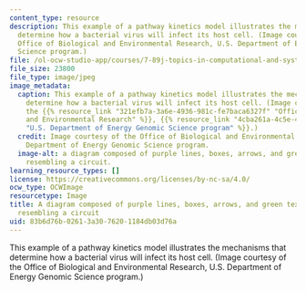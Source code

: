 ```yaml
---
content_type: resource
description: This example of a pathway kinetics model illustrates the mechanisms that
  determine how a bacterial virus will infect its host cell. (Image courtesy of the
  Office of Biological and Environmental Research, U.S. Department of Energy Genomic
  Science program.)
file: /ol-ocw-studio-app/courses/7-89j-topics-in-computational-and-systems-biology-fall-2010/83b6d76b02613a3076201184db03d76a_7-89jf10.jpg
file_size: 23800
file_type: image/jpeg
image_metadata:
  caption: This example of a pathway kinetics model illustrates the mechanisms that
    determine how a bacterial virus will infect its host cell. (Image courtesy of
    the {{% resource_link "321efb7a-3a6e-4936-981c-fe7baca6327f" "Office of Biological
    and Environmental Research" %}}, {{% resource_link "4cba261a-4c5e-489d-ba23-815a16545b34"
    "U.S. Department of Energy Genomic Science program" %}}.)
  credit: Image courtesy of the Office of Biological and Environmental Research, U.S.
    Department of Energy Genomic Science program.
  image-alt: a diagram composed of purple lines, boxes, arrows, and green text, slightly
    resembling a circuit.
learning_resource_types: []
license: https://creativecommons.org/licenses/by-nc-sa/4.0/
ocw_type: OCWImage
resourcetype: Image
title: A diagram composed of purple lines, boxes, arrows, and green text, slightly
  resembling a circuit
uid: 83b6d76b-0261-3a30-7620-1184db03d76a
---
```

This example of a pathway kinetics model illustrates the mechanisms that determine how a bacterial virus will infect its host cell. (Image courtesy of the Office of Biological and Environmental Research, U.S. Department of Energy Genomic Science program.)